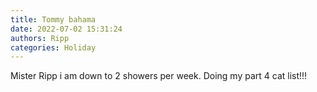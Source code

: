 ```yaml
---
title: Tommy bahama
date: 2022-07-02 15:31:24
authors: Ripp
categories: Holiday
---
```


 Mister Ripp i am down to 2 showers per week. Doing my part 4 cat list!!!